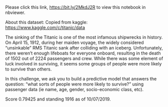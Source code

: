 Please click this link, https://bit.ly/2MkdJ2R to view this notebook in nbviewer.

About this dataset:
Copied from kaggle: https://www.kaggle.com/c/titanic/data

The sinking of the Titanic is one of the most infamous shipwrecks in history.
On April 15, 1912, during her maiden voyage, the widely considered “unsinkable” RMS Titanic sank after colliding with an iceberg.
Unfortunately, there weren’t enough lifeboats for everyone onboard, resulting in the death of 1502 out of 2224 passengers and crew.
While there was some element of luck involved in surviving, it seems some groups of people were more likely to survive than others.

In this challenge, we ask you to build a predictive model that answers the question: “what sorts of people were more likely to survive?” using passenger data (ie name, age, gender, socio-economic class, etc).

Score 0.79425 and standing 1916 as of 10/07/2019.
